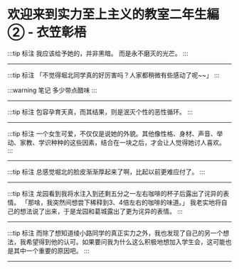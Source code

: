 # 欢迎来到实力至上主义的教室二年生編② - 衣笠彰梧

:::tip 标注
我应该给予她的，并非黑暗。
而是永不磨灭的光芒。
:::

---

:::tip 标注
「不觉得堀北同学真的好厉害吗？人家都稍微有些感动了呢~~」
:::

:::warning 笔记
多少带点醋味
:::

---

:::tip 标注
包容孕育天真，而其结果，则是泯灭个性的恶性循环。
:::

---

:::tip 标注
一个女生可爱，不仅仅是说她的外貌。其他像性格、身材、声音、举动、家教、学识种种的这些因素，结合在一块之后，才会让人觉得她讨人喜欢。
:::

---

:::tip 标注
总感觉堀北的脸皮渐渐厚起来了啊，比起以前更难应付了。
:::

---

:::tip 标注
龙园看到我将水注入到还剩五分之一左右咖啡的杯子后露出了诧异的表情。
「那啥，我突然间想尝下稀释到3、4倍左右的咖啡的味道。」
我老实地将自己的想法说了出来，于是龙园和葛城露出了更为诧异的表情。
:::

---

:::tip 标注
而除了想知道绫小路同学的真正实力之外，我也发现了自己的另一个想法，我希望得到他的认可。如果要问我为什么这么积极地想加入学生会，这可能也是其中一个重要的原因吧。
:::

---

